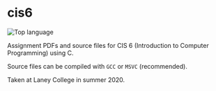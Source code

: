 # cis6

![Top language](https://img.shields.io/github/languages/top/itsrichardyu/cis6?color=%23474747&label=%20&style=flat-square&logo=data%3Aimage%2Fpng%3Bbase64%2CiVBORw0KGgoAAAANSUhEUgAAABAAAAAQCAYAAAAf8%2F9hAAABI0lEQVQ4jaXTzyqGQRQG8J9%2FmUJsZCfuQWLtFqzETokslLJjKRElCnu3YKFQSCm2trZYEhkbNJq3Pm%2Fv95WcmmbmzDznPD3nHP%2B1pgIfYyyHGsQ6hrGPNXwVjyGEn725gkAnNnCPcfRjFe%2BYKn8uM5jLmbpwg6P83IZ5dOMCKyGE81%2BRYoxnMcavvCZSwIq1U%2FypYlA4F7Cdz0M5a2Lzkn2P6AshNFVp8FQDnszAE9xhFlfoxWs9BtcYRXtyNajwcwihp14V%2FmTlAIN5%2FyiV7AHTOMYnWhqJuIitkoi3iXaViK01WU4xhk284SADa203gWsd5UaayY2UBKrXSKmBlkMIl1UBknWkTsNSKXvSJelwmC7FLDQapoE8TCPYqzdM%2FzN8AyEidNR43ePHAAAAAElFTkSuQmCC)

Assignment PDFs and source files for CIS 6 (Introduction to Computer
Programming) using C.

Source files can be compiled with ```GCC``` or ```MSVC``` (recommended).

Taken at Laney College in summer 2020.
